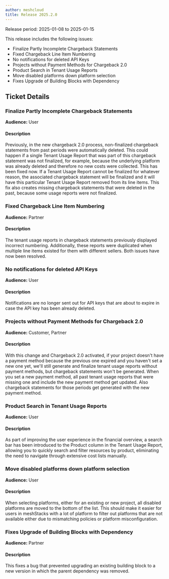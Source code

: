 ```yaml
---
author: meshcloud
title: Release 2025.2.0
---
```


Release period: 2025-01-08 to 2025-01-15

This release includes the following issues:
* Finalize Partly Incomplete Chargeback Statements
* Fixed Chargeback Line Item Numbering
* No notifications for deleted API Keys
* Projects without Payment Methods for Chargeback 2.0
* Product Search in Tenant Usage Reports
* Move disabled platforms down platform selection
* Fixes Upgrade of Building Blocks with Dependency
<!--truncate-->

## Ticket Details
### Finalize Partly Incomplete Chargeback Statements
**Audience:** User<br>

#### Description
Previously, in the new chargeback 2.0 process, non-finalized chargeback
statements from past periods were automatically deleted. This could happen if
a single Tenant Usage Report that was part of this chargeback statement was
not finalized, for example, because the underlying platform was already
deleted and therefore no new costs were collected. This has been fixed now.
If a Tenant Usage Report cannot be finalized for whatever reason, the
associated chargeback statement will be finalized and it will have this
particular Tenant Usage Report removed from its line items. This fix also
creates missing chargeback statements that were deleted in the past, because
some usage reports were not finalized.

### Fixed Chargeback Line Item Numbering
**Audience:** Partner<br>

#### Description
The tenant usage reports in chargeback statements previously displayed 
incorrect numbering. Additionally, these reports were duplicated when 
multiple line items existed for them with different sellers. Both 
issues have now been resolved.

### No notifications for deleted API Keys
**Audience:** User<br>

#### Description
Notifications are no longer sent out for API keys 
that are about to expire in case the API key has been
already deleted.

### Projects without Payment Methods for Chargeback 2.0
**Audience:** Customer, Partner<br>

#### Description
With this change and Chargeback 2.0 activated, if your project doesn't have a payment method because the previous 
one expired and you haven't set a new one yet, we'll still generate and finalize tenant usage reports without 
payment methods, but chargeback statements won't be generated.
When you set a new payment method, all past tenant usage reports that were missing one and include 
the new payment method get updated. Also chargeback statements for those periods get generated with the new 
payment method.

### Product Search in Tenant Usage Reports
**Audience:** User<br>

#### Description
As part of improving the user experience in the financial overview, a search bar has been introduced to the Product column in the Tenant Usage 
Report, allowing you to quickly search and filter resources by product, eliminating the need to navigate through extensive cost lists manually.

### Move disabled platforms down platform selection
**Audience:** User<br>

#### Description
When selecting platforms, either for an existing or new project, all disabled platforms are moved to the bottom of the list.
This should make it easier for users in meshStacks with a lot of platform to filter out platforms that are not available
either due to mismatching policies or platform misconfiguration.

### Fixes Upgrade of Building Blocks with Dependency
**Audience:** Partner<br>

#### Description
This fixes a bug that prevented upgrading an existing building 
block to a new version in which the parent dependency was removed.


